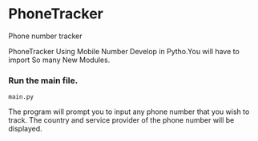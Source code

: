 # PhoneTracker
Phone number tracker


PhoneTracker Using Mobile Number Develop in Pytho.You will have to import So many New Modules.
### Run the main file.
    main.py
The program will prompt you to input any phone number that you wish to track.
The country and service provider of the phone number will be displayed.
